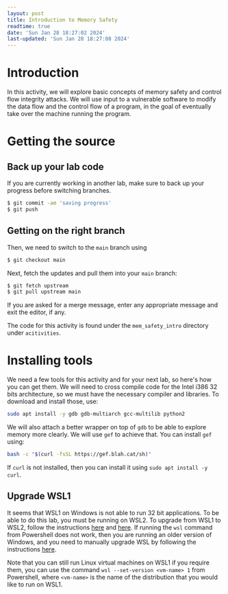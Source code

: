```yaml
---
layout: post
title: Introduction to Memory Safety
readtime: true
date: 'Sun Jan 28 18:27:02 2024'
last-updated: 'Sun Jan 28 18:27:08 2024'
---
```


# Introduction

In this activity, we will explore basic concepts of memory safety and control
flow integrity attacks. We will use input to a vulnerable software to modify
the data flow and the control flow of a program, in the goal of eventually take
over the machine running the program.

# Getting the source

## Back up your lab code 

If you are currently working in another lab, make sure to back up your progress
before switching branches.

```sh
$ git commit -am 'saving progress'
$ git push
```

## Getting on the right branch

Then, we need to switch to the `main` branch using

```sh
$ git checkout main
```

Next, fetch the updates and pull them into your `main` branch:

```sh
$ git fetch upstream
$ git pull upstream main
```

If you are asked for a merge message, enter any appropriate message and exit
the editor, if any.

The code for this activity is found under the `mem_safety_intro` directory
under `acitivities`. 

# Installing tools

We need a few tools for this activity and for your next lab, so here's how you
can get them. We will need to cross compile code for the Intel i386 32 bits
architecture, so we must have the necessary compiler and libraries. To download
and install those, use:

```sh
sudo apt install -y gdb gdb-multiarch gcc-multilib python2
```

We will also attach a better wrapper on top of `gdb` to be able to explore
memory more clearly. We will use `gef` to achieve that. You can install `gef`
using:

```sh
bash -c "$(curl -fsSL https://gef.blah.cat/sh)"
```

If `curl` is not installed, then you can install it using `sudo apt install -y
curl`.

## Upgrade WSL1

It seems that WSL1 on Windows is not able to run 32 bit applications. To be able
to do this lab, you must be running on WSL2. To upgrade from WSL1 to WSL2,
follow the instructions
[here](https://dev.to/adityakanekar/upgrading-from-wsl1-to-wsl2-1fl9) and
[here](https://learn.microsoft.com/en-us/windows/wsl/install#change-the-default-linux-distribution-installed).
If running the `wsl` command from Powershell does not work, then you are running
an older version of Windows, and you need to manually upgrade WSL by following
the instructions
[here](https://learn.microsoft.com/en-us/windows/wsl/install-manual).

Note that you can still run Linux virtual machines on WSL1 if you require them,
you can use the command `wsl --set-version <vm-name> 1` from Powershell, where
`<vm-name>` is the name of the distribution that you would like to run on WSL1.

